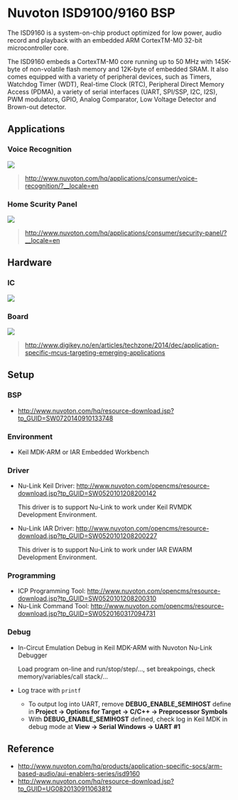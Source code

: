 # Nuvoton ISD9100/9160 BSP

The ISD9160 is a system-on-chip product optimized for low power, audio record and playback with an embedded ARM CortexTM-M0 32-bit microcontroller core.

The ISD9160 embeds a CortexTM-M0 core running up to 50 MHz with 145K-byte of non-volatile flash memory and 12K-byte of embedded SRAM. It also comes equipped with a variety of peripheral devices, such as Timers, Watchdog Timer (WDT), Real-time Clock (RTC), Peripheral Direct Memory Access (PDMA), a variety of serial interfaces (UART, SPI/SSP, I2C, I2S), PWM modulators, GPIO, Analog Comparator, Low Voltage Detector and Brown-out detector.

## Applications

### Voice Recognition

![](http://www.nuvoton.com/export/sites/nuvoton/images/ISD9160vR.png_1851307823.png)

> http://www.nuvoton.com/hq/applications/consumer/voice-recognition/?__locale=en

### Home Scurity Panel

![](http://www.nuvoton.com/export/sites/nuvoton/images/ISD9160-Security-Panel.png_622442009.png)

> http://www.nuvoton.com/hq/applications/consumer/security-panel/?__locale=en

## Hardware

### IC

![](http://www.digikey.com/-/media/Images/Article%20Library/TechZone%20Articles/2014/December/Application-Specific%20MCUs%20Targeting%20Emerging%20Applications/article-2014december-application-specific-mcus-fig1.jpg)

### Board

![](http://www.digikey.com/-/media/Images/Article%20Library/TechZone%20Articles/2014/December/Application-Specific%20MCUs%20Targeting%20Emerging%20Applications/article-2014december-application-specific-mcus-fig2.jpg)

> http://www.digikey.no/en/articles/techzone/2014/dec/application-specific-mcus-targeting-emerging-applications

## Setup

### BSP

- http://www.nuvoton.com/hq/resource-download.jsp?tp_GUID=SW0720140910133748

### Environment

- Keil MDK-ARM or IAR Embedded Workbench

### Driver

- Nu-Link Keil Driver: http://www.nuvoton.com/opencms/resource-download.jsp?tp_GUID=SW0520101208200142

  This driver is to support Nu-Link to work under Keil RVMDK Development Environment.

- Nu-Link IAR Driver: http://www.nuvoton.com/opencms/resource-download.jsp?tp_GUID=SW0520101208200227

  This driver is to support Nu-Link to work under IAR EWARM Development Environment.

### Programming

- ICP Programming Tool: http://www.nuvoton.com/opencms/resource-download.jsp?tp_GUID=SW0520101208200310
- Nu-Link Command Tool: http://www.nuvoton.com/opencms/resource-download.jsp?tp_GUID=SW0520160317094731

### Debug

- In-Circut Emulation Debug in Keil MDK-ARM with Nuvoton Nu-Link Debugger

  Load program on-line and run/stop/step/..., set breakpoings, check memory/variables/call stack/...

- Log trace with `printf`
  * To output log into UART, remove **DEBUG_ENABLE_SEMIHOST** define in **Project -> Options for Target -> C/C++ -> Preprocessor Symbols**
  * With **DEBUG_ENABLE_SEMIHOST** defined, check log in Keil MDK in debug mode at **View -> Serial Windows -> UART #1**

## Reference

- http://www.nuvoton.com/hq/products/application-specific-socs/arm-based-audio/aui-enablers-series/isd9160
- http://www.nuvoton.com/hq/resource-download.jsp?tp_GUID=UG0820130911063812
